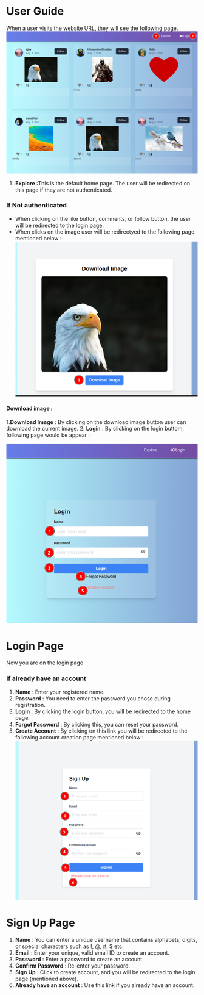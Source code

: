 # User Guide 


When a user visits the website URL, they will see the following page.
![Alt text](./index-page-1.png)

  1.  **Explore** :This is the default home page. The user will be redirected on this page if they are not authenticated.

### If Not authenticated
   * When clicking on the like button, comments, or follow button, the user will be redirected to the login page.
   * When clicks on the image user will be redirectyed to the following page mentioned below : 
![Alt text](./index-page-2.png)

#### Download image :
   1.**Download Image** : By clicking on the download image button user can download the current image.
  2. **Login** : By clicking on the login buttom, following page would be appear :

![Alt text](./index-page-3.png)
# Login Page
Now you are on the login page 

### If already have an account

1. **Name** : Enter your registered name.
2. **Password** : You need to enter the password you chose during registration.
3. **Login** : By clicking the login button, you will be redirected to the home page.
4. **Forgot Password** : By clicking this, you can reset your password.
5. **Create Account** : By clicking on this link you will be redirected to the following account creation page mentioned below : 
![Alt text](./index-page-4.png)

# Sign Up Page
1. **Name** : You can enter a unique username that contains alphabets, digits, or special characters such as !, @, #, $ etc.
2. **Email** : Enter your unique, valid email ID to create an account.
3. **Password** : Enter a password to create an account.
4. **Confirm Password** : Re-enter your password.
5. **Sign Up** : Click to create account, and you will be redirected to the login page (mentioned above).
6. **Already have an account** : Use this link if you already have an account.